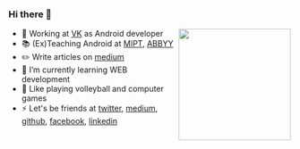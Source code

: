 <h3>Hi there 👋</h3> <img align="right" height="200" weight="200" src="https://octodex.github.com/images/filmtocat.png"/>

- 🔭 Working at [VK](https://vk.com) as Android developer
- 📚 (Ex)Teaching Android at [MIPT](https://mipt.ru/english/), [ABBYY](https://mobileschool.abbyy.com/)
- ✏️ Write articles on [medium](https://medium.com/@shafran)
- 🌱 I’m currently learning WEB development
- 🏐 Like playing volleyball and computer games
- ⚡ Let's be friends at [twitter](https://twitter.com/NotShafran), [medium](https://medium.com/@shafran), [github](https://github.com/ivanshafran), [facebook](https://www.facebook.com/), [linkedin](https://www.linkedin.com/in/ivan-shafran-38761a186/)
